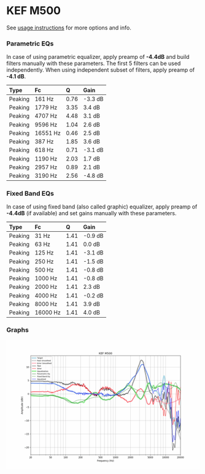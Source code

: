 # KEF M500
See [usage instructions](https://github.com/jaakkopasanen/AutoEq#usage) for more options and info.

### Parametric EQs
In case of using parametric equalizer, apply preamp of **-4.4dB** and build filters manually
with these parameters. The first 5 filters can be used independently.
When using independent subset of filters, apply preamp of **-4.1 dB**.

| Type    | Fc       |    Q | Gain    |
|:--------|:---------|:-----|:--------|
| Peaking | 161 Hz   | 0.76 | -3.3 dB |
| Peaking | 1779 Hz  | 3.35 | 3.4 dB  |
| Peaking | 4707 Hz  | 4.48 | 3.1 dB  |
| Peaking | 9596 Hz  | 1.04 | 2.6 dB  |
| Peaking | 16551 Hz | 0.46 | 2.5 dB  |
| Peaking | 387 Hz   | 1.85 | 3.6 dB  |
| Peaking | 618 Hz   | 0.71 | -3.1 dB |
| Peaking | 1190 Hz  | 2.03 | 1.7 dB  |
| Peaking | 2957 Hz  | 0.89 | 2.1 dB  |
| Peaking | 3190 Hz  | 2.56 | -4.8 dB |

### Fixed Band EQs
In case of using fixed band (also called graphic) equalizer, apply preamp of **-4.4dB**
(if available) and set gains manually with these parameters.

| Type    | Fc       |    Q | Gain    |
|:--------|:---------|:-----|:--------|
| Peaking | 31 Hz    | 1.41 | -0.9 dB |
| Peaking | 63 Hz    | 1.41 | 0.0 dB  |
| Peaking | 125 Hz   | 1.41 | -3.1 dB |
| Peaking | 250 Hz   | 1.41 | -1.5 dB |
| Peaking | 500 Hz   | 1.41 | -0.8 dB |
| Peaking | 1000 Hz  | 1.41 | -0.8 dB |
| Peaking | 2000 Hz  | 1.41 | 2.3 dB  |
| Peaking | 4000 Hz  | 1.41 | -0.2 dB |
| Peaking | 8000 Hz  | 1.41 | 3.9 dB  |
| Peaking | 16000 Hz | 1.41 | 4.0 dB  |

### Graphs
![](./KEF%20M500.png)